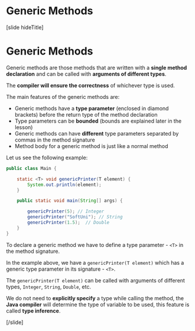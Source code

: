 # Generic Methods

[slide hideTitle]

# Generic Methods

Generic methods are those methods that are written with a **single method declaration** and can be called with **arguments of different types**. 

The **compiler will ensure the correctness** of whichever type is used. 

The main features of the generic methods are:

- Generic methods have a **type parameter** (enclosed in diamond brackets) before the return type of the method declaration
- Type parameters can be **bounded** (bounds are explained later in the lesson)
- Generic methods can have **different** type parameters separated by commas in the method signature
- Method body for a generic method is just like a normal method

Let us see the following example:

```java live no-template
public class Main {

    static <T> void genericPrinter(T element) {
        System.out.println(element);
    }

    public static void main(String[] args) {

        genericPrinter(5); // Integer
        genericPrinter("SoftUni"); // String
        genericPrinter(1.5);  // Double
    }
}
```
To declare a generic method we have to define a type parameter - `<T>` in the method signature.

In the example above, we have a `genericPrinter(T element)` which has a generic type parameter in its signature - `<T>`.   

The `genericPrinter(T element)` can be called with arguments of different types, `Integer`, `String`, `Double`, etc.

We do not need to **explicitly specify** a type while calling the method, the **Java compiler** will determine the type of variable to be used, this feature is called **type inference**. 

[/slide]

